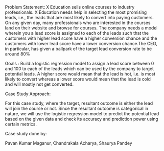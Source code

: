 Problem Statement:
X Education sells online courses to industry professionals. X Education needs help in selecting the most promising leads, i.e., the leads that are most likely to convert into paying customers.
On any given day, many professionals who are interested in the courses land on their website and browse for courses.
The company needs a model wherein you a lead score is assigned to each of the leads such that the customers with higher lead score have a higher conversion chance and the customers with lower lead score have a lower conversion chance.The CEO, in particular, has given a ballpark of the target lead conversion rate to be around 80%

Goals : 
Build a logistic regression model to assign a lead score between 0 and 100 to each of the leads which can be used by the company to target potential leads. A higher score would mean that the lead is hot, i.e. is most likely to convert whereas a lower score would mean that the lead is cold and will mostly not get converted.

Case Study Approach:

For this case study, where the target, resultant outcome is either the lead will join the course or not. Since the resultant outcome is categorical in nature, we will use the logistic regression model to predict the potential lead based on the given data and check its accuracy and prediction power using certain metrics.

Case study done by:

Pavan Kumar Maganur,
Chandrakala Acharya,
Shaurya Pandey

